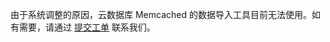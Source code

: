 
由于系统调整的原因，云数据库 Memcached 的数据导入工具目前无法使用。如有需要，请通过 [提交工单](https://console.cloud.tencent.com/workorder/category) 联系我们。
